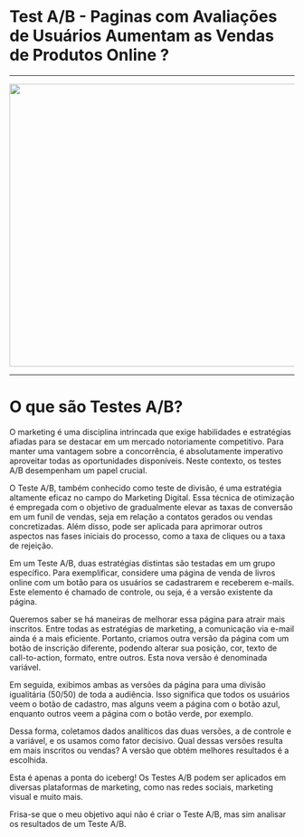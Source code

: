 # Test A/B - Paginas com Avaliações de Usuários Aumentam as Vendas de Produtos Online ? 
********************
<p align="center">
  <img width="900" height="500" src="https://github.com/EricPassosScience/Monte_Carlo_Simulation-Time_Series/assets/97414922/8db39508-4927-48eb-adc3-0d74c1326868">
</p>

**********************

# O que são Testes A/B? 
O marketing é uma disciplina intrincada que exige habilidades e estratégias afiadas para se destacar em um mercado notoriamente competitivo. Para manter uma vantagem sobre a concorrência, é absolutamente imperativo aproveitar todas as oportunidades disponíveis. Neste contexto, os testes A/B desempenham um papel crucial.

O Teste A/B, também conhecido como teste de divisão, é uma estratégia altamente eficaz no campo do Marketing Digital. Essa técnica de otimização é empregada com o objetivo de gradualmente elevar as taxas de conversão em um funil de vendas, seja em relação a contatos gerados ou vendas concretizadas. Além disso, pode ser aplicada para aprimorar outros aspectos nas fases iniciais do processo, como a taxa de cliques ou a taxa de rejeição.

Em um Teste A/B, duas estratégias distintas são testadas em um grupo específico. Para exemplificar, considere uma página de venda de livros online com um botão para os usuários se cadastrarem e receberem e-mails. Este elemento é chamado de controle, ou seja, é a versão existente da página.

Queremos saber se há maneiras de melhorar essa página para atrair mais inscritos. Entre todas as estratégias de marketing, a comunicação via e-mail ainda é a mais eficiente. Portanto, criamos outra versão da página com um botão de inscrição diferente, podendo alterar sua posição, cor, texto de call-to-action, formato, entre outros. Esta nova versão é denominada variável.

Em seguida, exibimos ambas as versões da página para uma divisão igualitária (50/50) de toda a audiência. Isso significa que todos os usuários veem o botão de cadastro, mas alguns veem a página com o botão azul, enquanto outros veem a página com o botão verde, por exemplo.

Dessa forma, coletamos dados analíticos das duas versões, a de controle e a variável, e os usamos como fator decisivo. Qual dessas versões resulta em mais inscritos ou vendas? A versão que obtém melhores resultados é a escolhida.

Esta é apenas a ponta do iceberg! Os Testes A/B podem ser aplicados em diversas plataformas de marketing, como nas redes sociais, marketing visual e muito mais.

Frisa-se que o meu objetivo aqui não é criar o Teste A/B, mas sim analisar os resultados de um Teste A/B.



